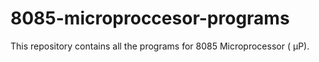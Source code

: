 # 8085-microproccesor-programs
This repository contains all the programs for 8085 Microprocessor ( μP).
